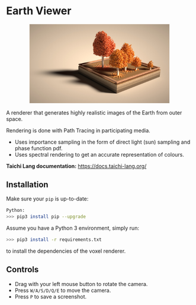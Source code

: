 # <a name="title">Earth Viewer</a>

<p align="center">
<img src="demo.jpg" width="75%"></img>
</p>

A renderer that generates highly realistic images of the Earth from outer space. 

Rendering is done with Path Tracing in participating media. 
+ Uses importance sampling in the form of direct light (sun) sampling and phase function pdf.
+ Uses spectral rendering to get an accurate representation of colours. 

**Taichi Lang documentation:** https://docs.taichi-lang.org/

## Installation

Make sure your `pip` is up-to-date:

```bash
Python:
>>> pip3 install pip --upgrade
```

Assume you have a Python 3 environment, simply run:

```bash
>>> pip3 install -r requirements.txt
```

to install the dependencies of the voxel renderer.

## Controls

+ Drag with your left mouse button to rotate the camera.
+ Press `W/A/S/D/Q/E` to move the camera.
+ Press `P` to save a screenshot.

